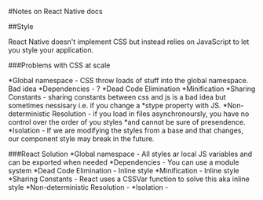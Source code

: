 #Notes on React Native docs

##Style

React Native doesn't implement CSS but instead relies on JavaScript to let you style your application.

###Problems with CSS at scale

*Global namespace - CSS throw loads of stuff into the global namespace. Bad idea
*Dependencies - ?
*Dead Code Elimination
*Minification
*Sharing Constants - sharing constants between css and js is a bad idea but sometimes nessisary i.e. if you change a *stype property with JS.
*Non-deterministic Resolution - if you load in files asynchronoursly, you have no control over the order of you styles *and cannot be sure of presendence. 
*Isolation - If we are modifying the styles from a base and that changes, our component style may break in the future.

###React Solution
*Global namespace -  All styles ar local JS variables and can be exported when needed
*Dependencies -  You can use a module system
*Dead Code Elimination -  Inline style
*Minification - Inline style
*Sharing Constants - React uses a CSSVar function to solve this aka inline style
*Non-deterministic Resolution - 
*Isolation - 


